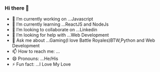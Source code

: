 ### Hi there 👋




- 🔭 I’m currently working on ...Javascript
- 🌱 I’m currently learning ...ReactJS and NodeJs
- 👯 I’m looking to collaborate on ...Linkedin
- 🤔 I’m looking for help with ...Web Development
- 💬 Ask me about ...Gaming(I love Battle Royales)BTW,Python and Web Development
- 📫 How to reach me: ...
- 😄 Pronouns: ...He/His
- ⚡ Fun fact: ...I Love My Love
